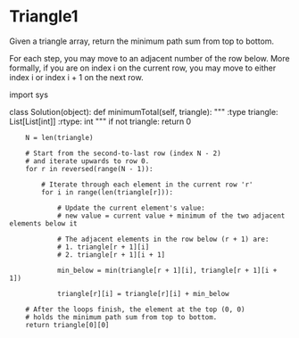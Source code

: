 # Triangle1

Given a triangle array, return the minimum path sum from top to bottom.

For each step, you may move to an adjacent number of the row below. More formally, if you are on index i on the current row, you may move to either index i or index i + 1 on the next row.


import sys

class Solution(object):
    def minimumTotal(self, triangle):
        """
        :type triangle: List[List[int]]
        :rtype: int
        """
        if not triangle:
            return 0
        
        N = len(triangle)
        
        # Start from the second-to-last row (index N - 2)
        # and iterate upwards to row 0.
        for r in reversed(range(N - 1)):
            
            # Iterate through each element in the current row 'r'
            for i in range(len(triangle[r])):
                
                # Update the current element's value:
                # new value = current value + minimum of the two adjacent elements below it
                
                # The adjacent elements in the row below (r + 1) are:
                # 1. triangle[r + 1][i] 
                # 2. triangle[r + 1][i + 1]
                
                min_below = min(triangle[r + 1][i], triangle[r + 1][i + 1])
                
                triangle[r][i] = triangle[r][i] + min_below
                
        # After the loops finish, the element at the top (0, 0) 
        # holds the minimum path sum from top to bottom.
        return triangle[0][0]
